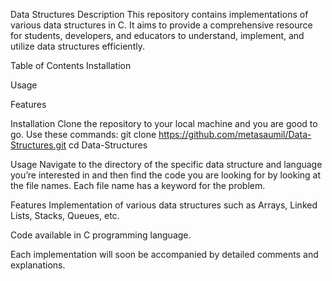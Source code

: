Data Structures
Description
This repository contains implementations of various data structures in C. It aims to provide a comprehensive resource for students, developers, and educators to understand, implement, and utilize data structures efficiently.

Table of Contents
Installation

Usage

Features

Installation
Clone the repository to your local machine and you are good to go. Use these commands:
git clone https://github.com/metasaumil/Data-Structures.git
cd Data-Structures

Usage
Navigate to the directory of the specific data structure and language you’re interested in and then find the code you are looking for by looking at the file names. Each file name has a keyword for the problem.

Features
Implementation of various data structures such as Arrays, Linked Lists, Stacks, Queues, etc.

Code available in C programming language.

Each implementation will soon be accompanied by detailed comments and explanations.